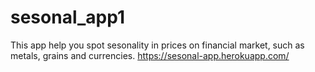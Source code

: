 # sesonal_app1

This app help you spot sesonality in prices on financial market, such as metals, grains and currencies. https://sesonal-app.herokuapp.com/
